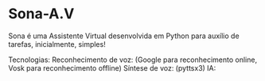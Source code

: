 # Sona-A.V
Sona é uma Assistente Virtual desenvolvida em Python para auxílio de tarefas, inicialmente, simples! 

Tecnologias:
     Reconhecimento de voz: (Google para reconhecimento online, Vosk para reconhecimento offline) 
     Síntese de voz: (pyttsx3) 
     IA: